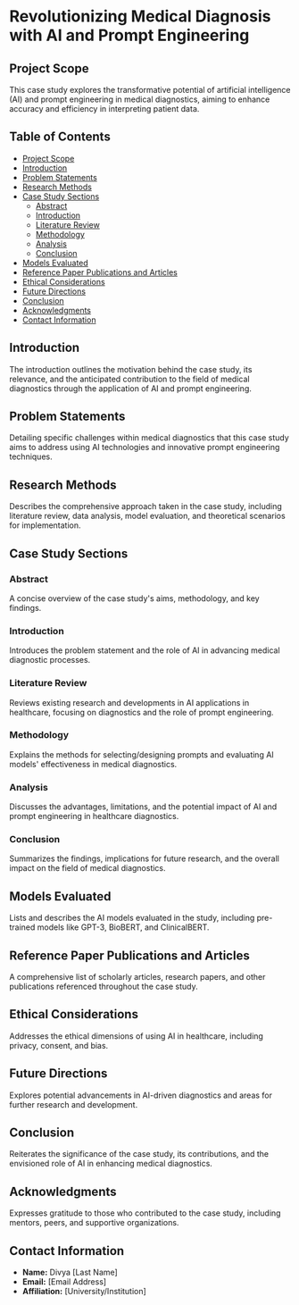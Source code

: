 # Revolutionizing Medical Diagnosis with AI and Prompt Engineering

## Project Scope
This case study explores the transformative potential of artificial intelligence (AI) and prompt engineering in medical diagnostics, aiming to enhance accuracy and efficiency in interpreting patient data.

## Table of Contents
- [Project Scope](#project-scope)
- [Introduction](#introduction)
- [Problem Statements](#problem-statements)
- [Research Methods](#research-methods)
- [Case Study Sections](#case-study-sections)
  - [Abstract](#abstract)
  - [Introduction](#introduction-1)
  - [Literature Review](#literature-review)
  - [Methodology](#methodology)
  - [Analysis](#analysis)
  - [Conclusion](#conclusion)
- [Models Evaluated](#models-evaluated)
- [Reference Paper Publications and Articles](#reference-paper-publications-and-articles)
- [Ethical Considerations](#ethical-considerations)
- [Future Directions](#future-directions)
- [Conclusion](#conclusion-1)
- [Acknowledgments](#acknowledgments)
- [Contact Information](#contact-information)

## Introduction
The introduction outlines the motivation behind the case study, its relevance, and the anticipated contribution to the field of medical diagnostics through the application of AI and prompt engineering.

## Problem Statements
Detailing specific challenges within medical diagnostics that this case study aims to address using AI technologies and innovative prompt engineering techniques.

## Research Methods
Describes the comprehensive approach taken in the case study, including literature review, data analysis, model evaluation, and theoretical scenarios for implementation.

## Case Study Sections

### Abstract
A concise overview of the case study's aims, methodology, and key findings.

### Introduction
Introduces the problem statement and the role of AI in advancing medical diagnostic processes.

### Literature Review
Reviews existing research and developments in AI applications in healthcare, focusing on diagnostics and the role of prompt engineering.

### Methodology
Explains the methods for selecting/designing prompts and evaluating AI models' effectiveness in medical diagnostics.

### Analysis
Discusses the advantages, limitations, and the potential impact of AI and prompt engineering in healthcare diagnostics.

### Conclusion
Summarizes the findings, implications for future research, and the overall impact on the field of medical diagnostics.

## Models Evaluated
Lists and describes the AI models evaluated in the study, including pre-trained models like GPT-3, BioBERT, and ClinicalBERT.

## Reference Paper Publications and Articles
A comprehensive list of scholarly articles, research papers, and other publications referenced throughout the case study.

## Ethical Considerations
Addresses the ethical dimensions of using AI in healthcare, including privacy, consent, and bias.

## Future Directions
Explores potential advancements in AI-driven diagnostics and areas for further research and development.

## Conclusion
Reiterates the significance of the case study, its contributions, and the envisioned role of AI in enhancing medical diagnostics.

## Acknowledgments
Expresses gratitude to those who contributed to the case study, including mentors, peers, and supportive organizations.

## Contact Information
- **Name:** Divya [Last Name]
- **Email:** [Email Address]
- **Affiliation:** [University/Institution]
